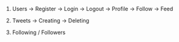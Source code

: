 1. Users
  -> Register
  -> Login
  -> Logout
  -> Profile
    -> Follow
  -> Feed

2. Tweets
  -> Creating
  -> Deleting

3. Following / Followers
  
